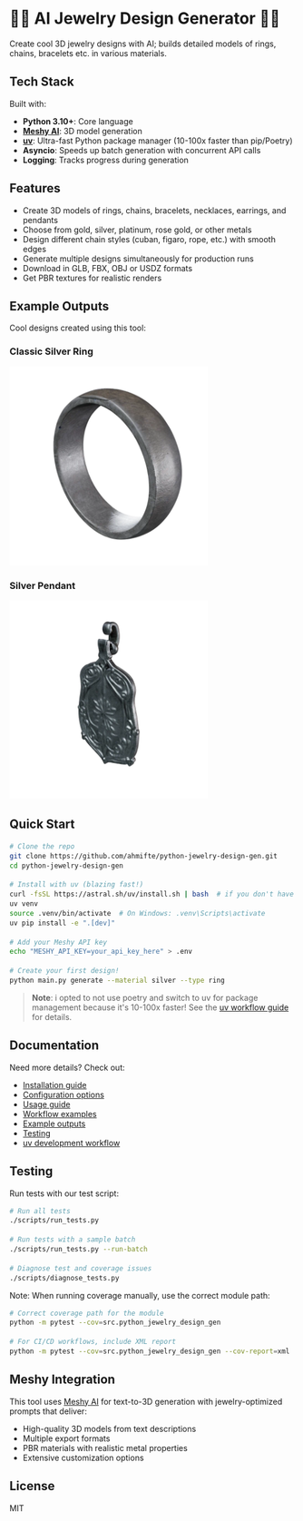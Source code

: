 # 💎💍 AI Jewelry Design Generator 💍💎

Create cool 3D jewelry designs with AI; builds detailed models of rings, chains, bracelets etc. in various materials.

## Tech Stack

Built with:

- **Python 3.10+**: Core language
- **[Meshy AI](https://docs.meshy.ai)**: 3D model generation
- **[uv](https://github.com/astral-sh/uv)**: Ultra-fast Python package manager (10-100x faster than pip/Poetry)
- **Asyncio**: Speeds up batch generation with concurrent API calls
- **Logging**: Tracks progress during generation

## Features

- Create 3D models of rings, chains, bracelets, necklaces, earrings, and pendants
- Choose from gold, silver, platinum, rose gold, or other metals
- Design different chain styles (cuban, figaro, rope, etc.) with smooth edges
- Generate multiple designs simultaneously for production runs
- Download in GLB, FBX, OBJ or USDZ formats
- Get PBR textures for realistic renders

## Example Outputs

Cool designs created using this tool:

### Classic Silver Ring
<img src="examples/ring_example.png" alt="Silver Ring" width="350"/>

### Silver Pendant
<img src="examples/pendant_example.png" alt="Silver Pendant" width="350"/>

## Quick Start

```bash
# Clone the repo
git clone https://github.com/ahmifte/python-jewelry-design-gen.git
cd python-jewelry-design-gen

# Install with uv (blazing fast!)
curl -fsSL https://astral.sh/uv/install.sh | bash  # if you don't have uv yet
uv venv
source .venv/bin/activate  # On Windows: .venv\Scripts\activate
uv pip install -e ".[dev]"

# Add your Meshy API key
echo "MESHY_API_KEY=your_api_key_here" > .env

# Create your first design!
python main.py generate --material silver --type ring
```

> **Note**: i opted to not use poetry and switch to uv for package management because it's 10-100x faster! See the [uv workflow guide](docs/uv_workflow.md) for details.

## Documentation

Need more details? Check out:

- [Installation guide](docs/installation.md)
- [Configuration options](docs/configuration.md)
- [Usage guide](docs/usage.md)
- [Workflow examples](docs/workflow.md)
- [Example outputs](docs/examples.md)
- [Testing](docs/testing.md)
- [uv development workflow](docs/uv_workflow.md)

## Testing

Run tests with our test script:

```bash
# Run all tests
./scripts/run_tests.py

# Run tests with a sample batch
./scripts/run_tests.py --run-batch

# Diagnose test and coverage issues
./scripts/diagnose_tests.py
```

Note: When running coverage manually, use the correct module path:

```bash
# Correct coverage path for the module
python -m pytest --cov=src.python_jewelry_design_gen

# For CI/CD workflows, include XML report
python -m pytest --cov=src.python_jewelry_design_gen --cov-report=xml
```

## Meshy Integration

This tool uses [Meshy AI](https://docs.meshy.ai) for text-to-3D generation with jewelry-optimized prompts that deliver:

- High-quality 3D models from text descriptions
- Multiple export formats
- PBR materials with realistic metal properties
- Extensive customization options

## License

MIT
